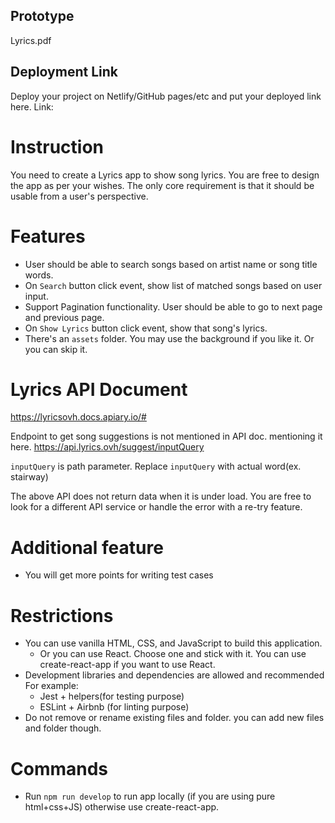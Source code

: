 ## Prototype
Lyrics.pdf
## Deployment Link

Deploy your project on Netlify/GitHub pages/etc and put your deployed link here.
Link:

# Instruction

You need to create a Lyrics app to show song lyrics. You are free to design the app as per your wishes. The only core requirement is that it should be usable from a user's perspective.

# Features

- User should be able to search songs based on artist name or song title words.
- On `Search` button click event, show list of matched songs based on user input.
- Support Pagination functionality. User should be able to go to next page and previous page.
- On `Show Lyrics` button click event, show that song's lyrics.
- There's an `assets` folder. You may use the background if you like it. Or you can skip it.

# Lyrics API Document

https://lyricsovh.docs.apiary.io/#

Endpoint to get song suggestions is not mentioned in API doc. mentioning it here.
https://api.lyrics.ovh/suggest/inputQuery

`inputQuery` is path parameter. Replace `inputQuery` with actual word(ex. stairway)

The above API does not return data when it is under load. You are free to look for a different API service or handle the error with a re-try feature.

# Additional feature

- You will get more points for writing test cases

# Restrictions

- You can use vanilla HTML, CSS, and JavaScript to build this application.
  - Or you can use React. Choose one and stick with it. You can use create-react-app if you want to use React.
- Development libraries and dependencies are allowed and recommended
  For example:
  - Jest + helpers(for testing purpose)
  - ESLint + Airbnb (for linting purpose)
- Do not remove or rename existing files and folder. you can add new files and folder though.

# Commands

- Run `npm run develop` to run app locally (if you are using pure html+css+JS) otherwise use create-react-app.

